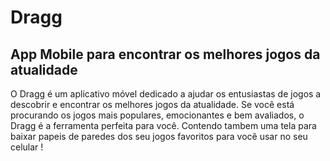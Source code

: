 # Dragg
## App Mobile para encontrar os melhores jogos da atualidade
O Dragg é um aplicativo móvel dedicado a ajudar os entusiastas de jogos a descobrir e encontrar os melhores jogos da atualidade. Se você está procurando os jogos mais populares, emocionantes e bem avaliados, o Dragg é a ferramenta perfeita para você. Contendo tambem uma tela para baixar papeis de paredes dos seu jogos favoritos para você usar no seu celular !
